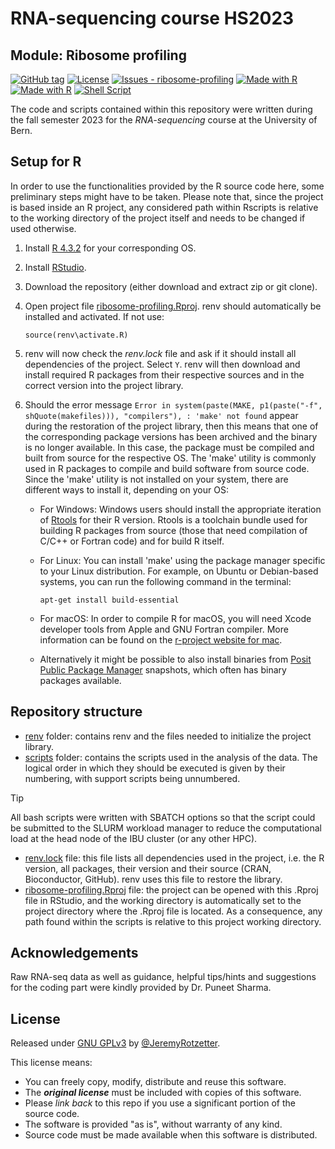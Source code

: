 # RNA-sequencing course HS2023

## Module: Ribosome profiling

[![GitHub tag](https://img.shields.io/github/tag/JeremyRotzetter/ribosome-profiling?include_prereleases=&sort=semver&color=blue)](https://github.com/JeremyRotzetter/ribosome-profiling/releases/)
[![License](https://img.shields.io/badge/License-GPLv3-blue)](#license "View license summary")
[![Issues - ribosome-profiling](https://img.shields.io/github/issues/JeremyRotzetter/ribosome-profiling)](https://github.com/JeremyRotzetter/ribosome-profiling/issues "View open issues")
[![Made with R](https://img.shields.io/badge/R-4.3.2-blue?logo=r&logoColor=white)](https://cran.r-project.org/ "Go to CRAN homepage")
[![Made with R](https://img.shields.io/badge/RStudio-2023.09.1_Build_494-blue?logo=rstudio&logoColor=white)](https://posit.co/products/open-source/rstudio/ "Go to RSTUDIO IDE homepage")
[![Shell Script](https://img.shields.io/badge/Shell_Script-blue?logo=gnu-bash&logoColor=white)](https://www.gnu.org/software/bash/ "Go to Bash homepage")

The code and scripts contained within this repository were written during the fall semester 2023 for the *RNA-sequencing* course at the University of Bern.

## Setup for R
In order to use the functionalities provided by the R source code here, some preliminary steps might have to be taken. Please note that, since the project is based inside an R project, any considered path within Rscripts is relative to the working directory of the project itself and needs to be changed if used otherwise.

1. Install [R 4.3.2](https://www.r-project.org/) for your corresponding OS.
2. Install [RStudio](https://posit.co/download/rstudio-desktop/).
3. Download the repository (either download and extract zip or git clone).
4. Open project file [ribosome-profiling.Rproj](https://github.com/JeremyRotzetter/ribosome-profiling/blob/main/ribosome-profiling.Rproj). renv should automatically be installed and activated. If not use:
   ```
   source(renv\activate.R)
   ```
6. renv will now check the *renv.lock* file and ask if it should install all dependencies of the project. Select `Y`. renv will then download and install required R packages from their respective sources and in the correct version into the project library.
7. Should the error message `Error in system(paste(MAKE, p1(paste("-f", shQuote(makefiles))), "compilers"), : 'make' not found` appear during the restoration of the project library, then this means that one of the corresponding package versions has been archived and the binary is no longer available. In this case, the package must be compiled and built from
source for the respective OS. The 'make' utility is commonly used in R packages to compile and build software from source code.
Since the 'make' utility is not installed on your system, there are different ways to install it, depending on your OS:

    - For Windows: Windows users should install the appropriate iteration of [Rtools](https://cran.r-project.org/bin/windows/Rtools/) for their R version. Rtools is a toolchain bundle used for building R packages from source (those that need compilation of C/C++ or Fortran code) and for build R itself.

    - For Linux: You can install 'make' using the package manager specific to your Linux distribution. For example, on Ubuntu or Debian-based systems, you can run the following command in the terminal:
      ```
      apt-get install build-essential
      ```
    - For macOS: In order to compile R for macOS, you will need Xcode developer tools from Apple and GNU Fortran compiler. More information can be found on the [r-project website for mac](https://mac.r-project.org/tools/).

    - Alternatively it might be possible to also install binaries from [Posit Public Package Manager](https://packagemanager.posit.co/) snapshots, which often has binary packages available.

## Repository structure

- [renv](renv) folder: contains renv and the files needed to initialize the project library.
- [scripts](scripts) folder: contains the scripts used in the analysis of the data. The logical order in which they should be executed is given by their numbering, with support scripts being unnumbered.
>[!TIP]
> All bash scripts were written with SBATCH options so that the script could be submitted to the SLURM workload manager to reduce the computational load at the head node of the IBU cluster (or any other HPC).
- [renv.lock](renv.lock) file: this file lists all dependencies used in the project, i.e. the R version, all packages, their version and their source (CRAN, Bioconductor, GitHub). renv uses this file to restore the library.
- [ribosome-profiling.Rproj](ribosome-profiling.Rproj) file: the project can be opened with this .Rproj file in RStudio, and the working directory is automatically set to the project directory where the .Rproj file is located. As a consequence, any path found within the scripts is relative to this project working directory.

## Acknowledgements
Raw RNA-seq data as well as guidance, helpful tips/hints and suggestions for the coding part were kindly provided by Dr. Puneet Sharma.

## License
Released under [GNU GPLv3](https://choosealicense.com/licenses/gpl-3.0/) by [@JeremyRotzetter](https://github.com/JeremyRotzetter).

This license means:
- You can freely copy, modify, distribute and reuse this software.
- The ***original license*** must be included with copies of this software.
- Please _link back_ to this repo if you use a significant portion of the source code.
- The software is provided "as is", without warranty of any kind.
- Source code must be made available when this software is distributed.
